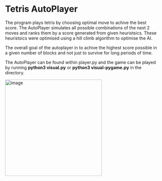 # Tetris AutoPlayer

The program plays tetris by choosing optimal move to achive the best score. The AutoPlayer simulates all possible combinations of the next 2 moves and ranks them by a score generated from given heuristsics. These heuristsics were optimised using a hill climb algorithm to optimise the AI.

The overall goal of the autoplayer in to achive the highest score possible in a given number of blocks and not just to survive for long periods of time.

The AutoPlayer can be found within player.py and the game can be played by running **python3 visual.py** or **python3 visual-pygame.py** in the directory.

<img width="315" alt="image" src="https://user-images.githubusercontent.com/98408144/222126476-97761164-9bdb-446e-853e-27cadb1fd2f1.png">


